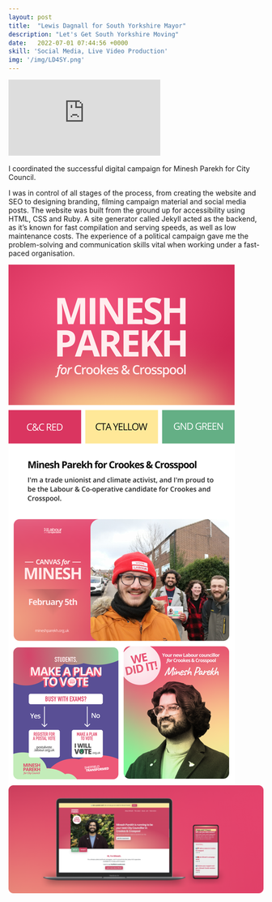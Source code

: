 ```yaml
---
layout: post
title:  "Lewis Dagnall for South Yorkshire Mayor"
description: "Let's Get South Yorkshire Moving"
date:   2022-07-01 07:44:56 +0000
skill: 'Social Media, Live Video Production'
img: '/img/LD4SY.png'
---
```


<div class="ratio ratio-16x9 mb-5">

<iframe width="auto" height="auto" src="https://www.youtube.com/embed/Uj-FumPKOt4" title="YouTube video player" frameborder="0" allow="accelerometer; autoplay; clipboard-write; encrypted-media; gyroscope; picture-in-picture" allowfullscreen></iframe>
</div>


I coordinated the successful digital campaign for Minesh Parekh for City Council. 

I was in control of all stages of the process, from creating the website and SEO to designing branding, filming campaign material and social media posts. The website was built from the ground up for accessibility using HTML, CSS and Ruby. A site generator called Jekyll acted as the backend, as it’s known for fast compilation and serving speeds, as well as low maintenance costs. The experience of a political campaign gave me the problem-solving and communication skills vital when working under a fast-paced organisation. 


<img class="mt-5" src="/img/longimgminesh.png">


<img src="/img/mineshwebsite.png">



